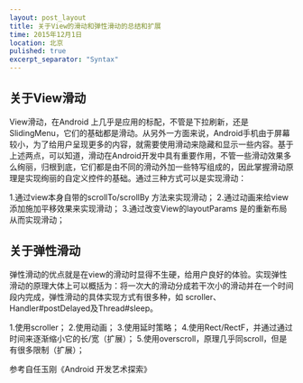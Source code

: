 ```yaml
---
layout: post_layout
title: 关于View的滑动和弹性滑动的总结和扩展
time: 2015年12月1日
location: 北京
pulished: true
excerpt_separator: "Syntax"
---
```

## 关于View滑动
View滑动，在Android 上几乎是应用的标配，不管是下拉刷新，还是SlidingMenu，它们的基础都是滑动。从另外一方面来说，Android手机由于屏幕较小，为了给用户呈现更多的内容，就需要使用滑动来隐藏和显示一些内容。基于上述两点，可以知道，滑动在Android开发中具有重要作用，不管一些滑动效果多么绚丽，归根到底，它们都是由不同的滑动外加一些特写组成的，因此掌握滑动原理是实现绚丽的自定义控件的基础。通过三种方式可以是实现滑动：

1.通过view本身自带的scrollTo/scrollBy 方法来实现滑动；
2.通过动画来给view添加施加平移效果来实现滑动；
3.通过改变View的layoutParams 是的重新布局从而实现滑动； 

## 关于弹性滑动
弹性滑动的优点就是在view的滑动时显得不生硬，给用户良好的体验。实现弹性滑动的原理大体上可以概括为：将一次大的滑动分成若干次小的滑动并在一个时间段内完成，弹性滑动的具体实现方式有很多种，如 scroller、Handler#postDelayed及Thread#sleep。

1.使用scroller；
2.使用动画；
3.使用延时策略；
4.使用Rect/RectF，并通过通过时间来逐渐缩小它的长/宽（扩展）；
5.使用overscroll，原理几乎同scroll，但是有很多限制（扩展）；

参考自任玉刚《Android 开发艺术探索》


